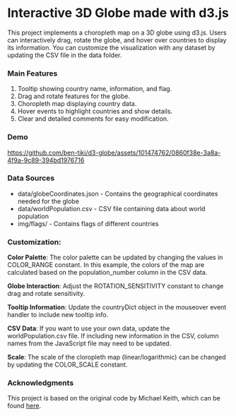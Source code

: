 # Interactive 3D Globe made with d3.js
This project implements a choropleth map on a 3D globe using d3.js. Users can interactively drag, rotate the globe, and hover over countries to display its information. You can customize the visualization with any dataset by updating the CSV file in the data folder.

### Main Features
1. Tooltip showing country name, information, and flag.
2. Drag and rotate features for the globe.
3. Choropleth map displaying country data.
4. Hover events to highlight countries and show details.
5. Clear and detailed comments for easy modification.

### Demo
https://github.com/ben-tiki/d3-globe/assets/101474762/0860f38e-3a8a-4f9a-9c89-394bd1976716

### Data Sources
 - data/globeCoordinates.json - Contains the geographical coordinates needed for the globe
 - data/worldPopulation.csv - CSV file containing data about world population
 - img/flags/ - Contains flags of different countries

### Customization:
**Color Palette**: The color palette can be updated by changing the values in COLOR_RANGE constant. In this example, the colors of the map are calculated based on the population_number column in the CSV data.

**Globe Interaction**: Adjust the ROTATION_SENSITIVITY constant to change drag and rotate sensitivity.

**Tooltip Information**: Update the countryDict object in the mouseover event handler to include new tooltip info.

**CSV Data**: If you want to use your own data, update the worldPopulation.csv file. If including new information in the CSV, column names from the JavaScript file may need to be updated.

**Scale**: The scale of the cloropleth map (linear/logarithmic) can be changed by updating the COLOR_SCALE constant.

### Acknowledgments
This project is based on the original code by Michael Keith, which can be found [here](https://observablehq.com/@michael-keith/draggable-globe-in-d3). 
